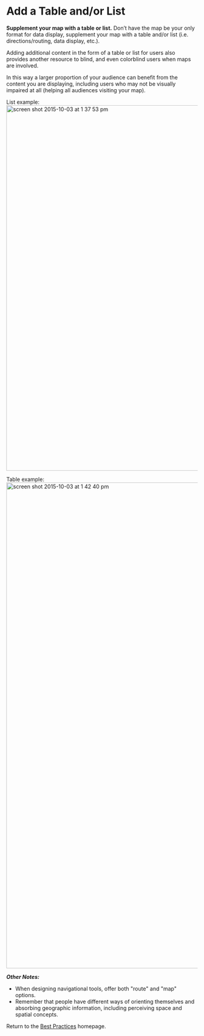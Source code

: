 # Add a Table and/or List

**Supplement your map with a table or list.** Don’t have the map be your only format for data display, supplement your map with a table and/or list (i.e. directions/routing, data display, etc.).  

Adding additional content in the form of a table or list for users also provides another resource to blind, and even colorblind users when maps are involved.

In this way a larger proportion of your audience can benefit from the content you are displaying, including users who may not be visually impaired at all (helping all audiences visiting your map).

List example:
<img width="963" alt="screen shot 2015-10-03 at 1 37 53 pm" src="https://cloud.githubusercontent.com/assets/5023024/10264522/035db1b4-69d4-11e5-8e6c-9faadd3f0f9d.png">

Table example:
<img width="1280" alt="screen shot 2015-10-03 at 1 42 40 pm" src="https://cloud.githubusercontent.com/assets/5023024/10264548/b2c01926-69d4-11e5-814f-3c131eca97d3.png">

**_Other Notes:_**
* When designing navigational tools, offer both "route" and "map" options.  
* Remember that people have different ways of orienting themselves and absorbing geographic information, including perceiving space and spatial concepts.

Return to the [Best Practices](../BestPractices.md) homepage.
